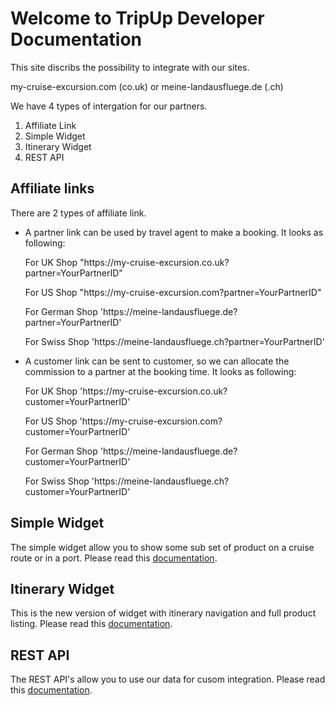 # Welcome to TripUp Developer Documentation

This site discribs the possibility to integrate with our sites.

my-cruise-excursion.com (co.uk) or meine-landausfluege.de (.ch)

We have 4 types of intergation for our partners.
1. Affiliate Link
2. Simple Widget
2. Itinerary Widget
3. REST API

## Affiliate links
There are 2 types of affiliate link.
- A partner link can be used by travel agent to make a booking. It looks as following:
  
  For UK Shop "https://<i></i>my-cruise-excursion.co.uk?partner=YourPartnerID"
  
  For US Shop "https://<i></i>my-cruise-excursion.com?partner=YourPartnerID"
  
  For German Shop 'https://<i></i>meine-landausfluege.de?partner=YourPartnerID'
  
  For Swiss Shop 'https://<i></i>meine-landausfluege.ch?partner=YourPartnerID'

- A customer link can be sent to customer, so we can allocate the commission to a
partner at the booking time. It looks as following: 
   
   For UK Shop 'https://<i></i>my-cruise-excursion.co.uk?customer=YourPartnerID'
   
   For US Shop 'https://<i></i>my-cruise-excursion.com?customer=YourPartnerID'
   
   For German Shop 'https://<i></i>meine-landausfluege.de?customer=YourPartnerID'
   
   For Swiss Shop 'https://<i></i>meine-landausfluege.ch?customer=YourPartnerID'

## Simple Widget
The simple widget allow you to show some sub set of product on a cruise route or in a port.
Please read this [documentation](https://tripup-company.github.io/widget.html).

## Itinerary Widget
This is the new version of widget with itinerary navigation and full product listing.
Please read this [documentation](https://tripup-company.github.io/itinerary.html).

## REST API
The REST API's allow you to use our data for cusom integration.
Please read this [documentation](https://tripup-company.github.io/api.html).
